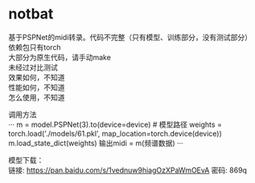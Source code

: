 # notbat
基于PSPNet的midi转录。代码不完整（只有模型、训练部分，没有测试部分）  
依赖包只有torch  
大部分为原生代码，请手动make  
未经过对比测试  
效果如何，不知道  
性能如何，不知道  
怎么使用，不知道  

调用方法  
···
    m = model.PSPNet(3).to(device=device)  # 模型路径
    weights = torch.load('./models/61.pkl', map_location=torch.device(device))
    m.load_state_dict(weights)
    输出midi = m(频谱数据)
···
  
模型下载：  
链接: https://pan.baidu.com/s/1vednuw9hiagOzXPaWmOEvA  密码: 869q  
